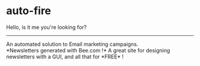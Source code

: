 # auto-fire
Hello, is it me you're looking for?
<hr/>
An automated solution to Email marketing campaigns. <br>
*Newsletters generated with Bee.com !* A great site for designing newsletters with a GUI, and all that for *FREE* !
